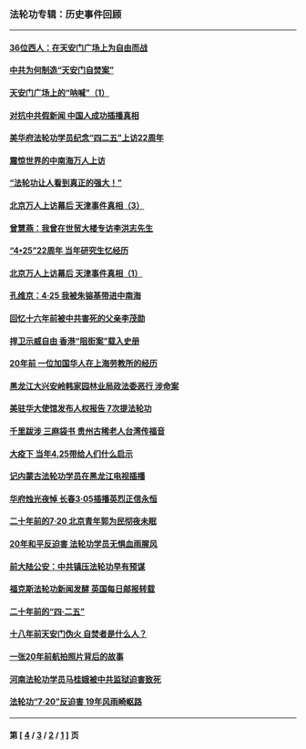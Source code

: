 ### 法轮功专辑：历史事件回顾
---
#### [36位西人：在天安门广场上为自由而战](../../pages/nf5793/n13390029.md?09130430) 
#### [中共为何制造“天安门自焚案”](../../pages/nf5793/n13183270.md?09130430) 
#### [天安门广场上的“呐喊”（1）](../../pages/nf5793/n13105277.md?09130430) 
#### [对抗中共假新闻 中国人成功插播真相](../../pages/nf5793/n12910618.md?09130430) 
#### [美华府法轮功学员纪念“四二五”上访22周年](../../pages/nf5793/n12904445.md?09130430) 
#### [震惊世界的中南海万人上访](../../pages/nf5793/n12903976.md?09130430) 
#### [“法轮功让人看到真正的强大！”](../../pages/nf5793/n12903195.md?09130430) 
#### [北京万人上访幕后 天津事件真相（3）](../../pages/nf5793/n12902807.md?09130430) 
#### [曾慧燕：我曾在世贸大楼专访李洪志先生](../../pages/nf5793/n12898729.md?09130430) 
#### [“4•25”22周年 当年研究生忆经历](../../pages/nf5793/n12894152.md?09130430) 
#### [北京万人上访幕后 天津事件真相（1）](../../pages/nf5793/n12885174.md?09130430) 
#### [孔维京：4·25 我被朱镕基带进中南海](../../pages/nf5793/n12864987.md?09130430) 
#### [回忆十六年前被中共害死的父亲李茂勋](../../pages/nf5793/n12880270.md?09130430) 
#### [捍卫示威自由 香港“阻街案”载入史册](../../pages/nf5793/n12811245.md?09130430) 
#### [20年前 一位加国华人在上海劳教所的经历](../../pages/nf5793/n12707932.md?09130430) 
#### [黑龙江大兴安岭韩家园林业局政法委恶行 涉命案](../../pages/nf5793/n12622815.md?09130430) 
#### [美驻华大使馆发布人权报告 7次提法轮功](../../pages/nf5793/n12520541.md?09130430) 
#### [千里跋涉 三麻袋书 贵州古稀老人台湾传福音](../../pages/nf5793/n12198750.md?09130430) 
#### [大疫下 当年4.25带给人们什么启示](../../pages/nf5793/n12058565.md?09130430) 
#### [记内蒙古法轮功学员在黑龙江电视插播](../../pages/nf5793/n11699194.md?09130430) 
#### [华府烛光夜悼 长春3·05插播英烈正信永恒](../../pages/nf5793/n11397432.md?09130430) 
#### [二十年前的7·20 北京青年郭为民彻夜未眠](../../pages/nf5793/n11354195.md?09130430) 
#### [20年和平反迫害 法轮功学员无惧血雨腥风](../../pages/nf5793/n11348279.md?09130430) 
#### [前大陆公安：中共镇压法轮功早有预谋](../../pages/nf5793/n11352168.md?09130430) 
#### [福克斯法轮功新闻发酵  英国每日邮报转载](../../pages/nf5793/n11285952.md?09130430) 
#### [二十年前的“四·二五”](../../pages/nf5793/n11207639.md?09130430) 
#### [十八年前天安门伪火 自焚者是什么人？](../../pages/nf5793/n10996556.md?09130430) 
#### [一张20年前航拍照片背后的故事](../../pages/nf5793/n10693797.md?09130430) 
#### [河南法轮功学员马桂娥被中共监狱迫害致死](../../pages/nf5793/n10684974.md?09130430) 
#### [法轮功“7‧20”反迫害 19年风雨崎岖路](../../pages/nf5793/n10570834.md?09130430) 

---
#### 第 [ [4](./4.md?09130430) / [3](./3.md?09130430) / [2](./2.md?09130430) / [1](./1.md?09130430) ] 页
